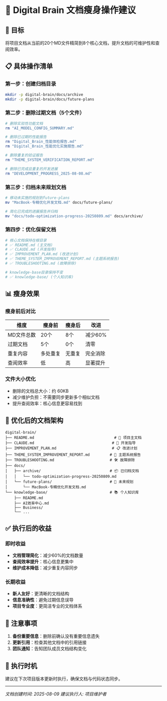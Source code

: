 # 📂 Digital Brain 文档瘦身操作建议

## 🎯 目标
将项目文档从当前的20个MD文件精简到8个核心文档，提升文档的可维护性和查阅效率。

## 📋 具体操作清单

### 第一步：创建归档目录
```bash
mkdir -p digital-brain/docs/archive
mkdir -p digital-brain/docs/future-plans
```

### 第二步：删除过期文档（5个文件）
```bash
# 删除实验性功能文档
rm "AI_MODEL_CONFIG_SUMMARY.md"

# 删除已过期的性能报告
rm "Digital_Brain_性能体检报告.md"
rm "Digital_Brain_性能优化实施报告.md"

# 删除重复的验证报告
rm "THEME_SYSTEM_VERIFICATION_REPORT.md"

# 删除已完成且重复的开发进展
rm "DEVELOPMENT_PROGRESS_2025-08-08.md"
```

### 第三步：归档未来规划文档
```bash
# 移动未实施的规划到future-plans
mv "MacBook-专精优化开发文档.md" docs/future-plans/

# 简化已完成的进展报告并归档
mv "docs/todo-optimization-progress-20250809.md" docs/archive/
```

### 第四步：优化保留文档
```bash
# 核心文档保持在根目录
# ✅ README.md (主文档)
# ✅ CLAUDE.md (开发指导) 
# ✅ IMPROVEMENT_PLAN.md (改进计划)
# ✅ THEME_SYSTEM_IMPROVEMENT_REPORT.md (主题系统报告)
# ✅ TROUBLESHOOTING.md (故障排除)

# knowledge-base目录保持不变
# ✅ knowledge-base/ (个人知识库)
```

## 📊 瘦身效果

### 瘦身前后对比
| 维度 | 瘦身前 | 瘦身后 | 改进 |
|------|--------|--------|------|
| MD文件总数 | 20个 | 8个 | 减少60% |
| 过期文档 | 5个 | 0个 | 清零 |
| 重复内容 | 多处重复 | 无重复 | 完全消除 |
| 查阅效率 | 低 | 高 | 显著提升 |

### 文件大小优化
- 删除的文档总大小：约 60KB
- 减少维护负担：不需要同步更新多个相似文档
- 提升查阅效率：核心信息更容易找到

## 🎨 优化后的文档架构

```
digital-brain/
├── README.md                                    # 🎯 项目主文档
├── CLAUDE.md                                   # 🤖 开发指导
├── IMPROVEMENT_PLAN.md                         # 📋 改进计划  
├── THEME_SYSTEM_IMPROVEMENT_REPORT.md         # 🎨 主题系统报告
├── TROUBLESHOOTING.md                         # 🛠️ 故障排除
├── docs/
│   ├── archive/                               # 📦 已归档文档
│   │   └── todo-optimization-progress-20250809.md
│   └── future-plans/                          # 🔮 未来规划
│       └── MacBook-专精优化开发文档.md
└── knowledge-base/                            # 📚 个人知识库
    ├── README.md
    ├── AI效率中心.md  
    ├── Business/
    └── ...
```

## ✅ 执行后的收益

### 即时收益
- **文档管理简化**：减少60%的文档数量
- **查阅效率提升**：核心信息更集中
- **维护成本降低**：减少重复内容同步

### 长期收益  
- **新人友好**：更清晰的文档结构
- **信息准确性**：避免过期信息误导
- **项目专业度**：更简洁专业的文档体系

## 🚨 注意事项

1. **备份重要信息**：删除前确认没有重要信息遗失
2. **更新引用**：检查其他文档中的引用链接
3. **团队通知**：告知团队成员文档结构变化

## 🎯 执行时机
建议在下次项目版本更新时执行，确保文档与代码状态同步。

---
*文档创建时间: 2025-08-09*
*建议执行人: 项目维护者*
